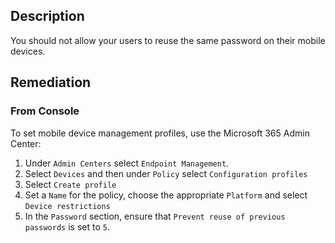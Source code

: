 ## Description

You should not allow your users to reuse the same password on their mobile devices.

## Remediation

### From Console

To set mobile device management profiles, use the Microsoft 365 Admin Center:

1. Under `Admin Centers` select `Endpoint Management`.
2. Select `Devices` and then under `Policy` select `Configuration profiles`
3. Select `Create profile`
4. Set a `Name` for the policy, choose the appropriate `Platform` and select `Device restrictions`
5. In the `Password` section, ensure that `Prevent reuse of previous passwords` is set to `5`.
